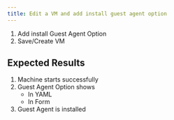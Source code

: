 ```yaml
---
title: Edit a VM and add install guest agent option	
---
```

1. Add install Guest Agent Option
1. Save/Create VM

## Expected Results
1. Machine starts successfully
1. Guest Agent Option shows 
    - In YAML
    - In Form
1. Guest Agent is installed